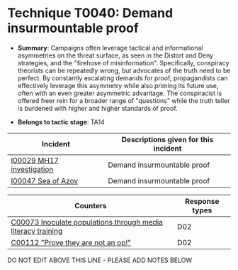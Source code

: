 # Technique T0040: Demand insurmountable proof

* **Summary**: Campaigns often leverage tactical and informational asymmetries on the threat surface, as seen in the Distort and Deny strategies, and the "firehose of misinformation". Specifically, conspiracy theorists can be repeatedly wrong, but advocates of the truth need to be perfect. By constantly escalating demands for proof, propagandists can effectively leverage this asymmetry while also priming its future use, often with an even greater asymmetric advantage. The conspiracist is offered freer rein for a broader range of "questions" while the truth teller is burdened with higher and higher standards of proof.

* **Belongs to tactic stage**: TA14


| Incident | Descriptions given for this incident |
| -------- | -------------------- |
| [I00029 MH17 investigation](../generated_pages/incidents/I00029.md) | Demand insurmountable proof |
| [I00047 Sea of Azov](../generated_pages/incidents/I00047.md) | Demand insurmountable proof |



| Counters | Response types |
| -------- | -------------- |
| [C00073 Inoculate populations through media literacy training](../generated_pages/counters/C00073.md) | D02 |
| [C00112 "Prove they are not an op!"](../generated_pages/counters/C00112.md) | D02 |


DO NOT EDIT ABOVE THIS LINE - PLEASE ADD NOTES BELOW